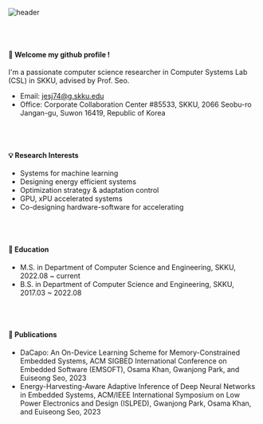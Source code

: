 ![header](https://capsule-render.vercel.app/api?type=cylinder&color=000000&height=100&section=header&text=PGJ&fontColor=ffffff&fontSize=70&animation=fadeIn&fontAlignY=55&desc=%20&descAlignY=62&descAlign=62)

<br/><br/>
####  :wave: Welcome my github profile !

I'm a passionate computer science researcher in Computer Systems Lab (CSL) in SKKU, advised by Prof. Seo.
* Email: jesj74@g.skku.edu
* Office: Corporate Collaboration Center #85533, SKKU, 2066 Seobu-ro Jangan-gu, Suwon 16419, Republic of Korea

<br/><br/>
#### 💡 Research Interests
* Systems for machine learning
* Designing energy efficient systems
* Optimization strategy & adaptation control
* GPU, xPU accelerated systems
* Co-designing hardware-software for accelerating

<br/><br/>
#### 📖 Education
* M.S. in Department of Computer Science and Engineering, SKKU, 2022.08 ~ current
* B.S. in Department of Computer Science and Engineering, SKKU, 2017.03 ~ 2022.08

<br/><br/>
#### :page_facing_up: Publications
* DaCapo: An On-Device Learning Scheme for Memory-Constrained Embedded Systems, ACM SIGBED International Conference on Embedded Software (EMSOFT), Osama Khan, Gwanjong Park, and Euiseong Seo, 2023
* Energy-Harvesting-Aware Adaptive Inference of Deep Neural Networks in Embedded Systems, ACM/IEEE International Symposium on Low Power Electronics and Design (ISLPED), Gwanjong Park, Osama Khan, and Euiseong Seo, 2023

<br/><br/>
#### 
